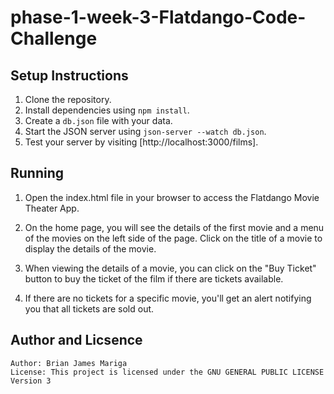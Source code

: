 # phase-1-week-3-Flatdango-Code-Challenge

## Setup Instructions

1. Clone the repository.
2. Install dependencies using `npm install`.
3. Create a `db.json` file with your data.
4. Start the JSON server using `json-server --watch db.json`.
5. Test your server by visiting [http://localhost:3000/films].

## Running

1. Open the index.html file in your browser to access the Flatdango Movie Theater App.

2. On the home page, you will see the details of the first movie and a menu of the movies on the left side of the page. Click on the title of a movie to display the details of the movie.

3. When viewing the details of a movie, you can click on the "Buy Ticket" button to buy the ticket of the film if there are tickets available.

4. If there are no tickets for a specific movie, you'll get an alert notifying you that all tickets are sold out.

## Author and Licsence

    Author: Brian James Mariga
    License: This project is licensed under the GNU GENERAL PUBLIC LICENSE Version 3
